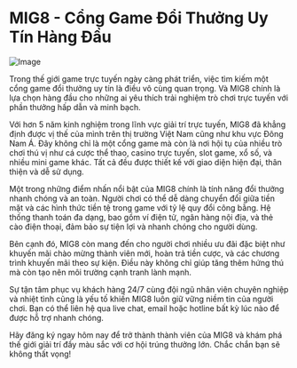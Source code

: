 # MIG8 - Cổng Game Đổi Thưởng Uy Tín Hàng Đầu

![Image](https://github.com/user-attachments/assets/bd51ea9f-0666-407b-a7a7-98ead6de688c)

Trong thế giới game trực tuyến ngày càng phát triển, việc tìm kiếm một cổng game đổi thưởng uy tín là điều vô cùng quan trọng. Và MIG8 chính là lựa chọn hàng đầu cho những ai yêu thích trải nghiệm trò chơi trực tuyến với phần thưởng hấp dẫn và minh bạch.

Với hơn 5 năm kinh nghiệm trong lĩnh vực giải trí trực tuyến, MIG8 đã khẳng định được vị thế của mình trên thị trường Việt Nam cũng như khu vực Đông Nam Á. Đây không chỉ là một cổng game mà còn là nơi hội tụ của nhiều trò chơi thú vị như cá cược thể thao, casino trực tuyến, slot game, xổ số, và nhiều mini game khác. Tất cả đều được thiết kế với giao diện hiện đại, thân thiện và dễ sử dụng.

Một trong những điểm nhấn nổi bật của MIG8 chính là tính năng đổi thưởng nhanh chóng và an toàn. Người chơi có thể dễ dàng chuyển đổi giữa tiền mặt và các hình thức tiền tệ trong game với tỷ lệ quy đổi công bằng. Hệ thống thanh toán đa dạng, bao gồm ví điện tử, ngân hàng nội địa, và thẻ cào điện thoại, đảm bảo sự tiện lợi và nhanh chóng cho người dùng.

Bên cạnh đó, MIG8 còn mang đến cho người chơi nhiều ưu đãi đặc biệt như khuyến mãi chào mừng thành viên mới, hoàn trả tiền cược, và các chương trình khuyến mãi theo sự kiện. Điều này không chỉ giúp tăng thêm hứng thú mà còn tạo nên môi trường cạnh tranh lành mạnh.

Sự tận tâm phục vụ khách hàng 24/7 cùng đội ngũ nhân viên chuyên nghiệp và nhiệt tình cũng là yếu tố khiến MIG8 luôn giữ vững niềm tin của người chơi. Bạn có thể liên hệ qua live chat, email hoặc hotline bất kỳ lúc nào để được hỗ trợ nhanh chóng.

Hãy đăng ký ngay hôm nay để trở thành thành viên của MIG8 và khám phá thế giới giải trí đầy màu sắc với cơ hội trúng thưởng lớn. Chắc chắn bạn sẽ không thất vọng!